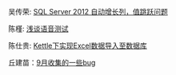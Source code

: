 吴传荣: [SQL Server 2012 自动增长列，值跳跃问题](吴传荣/index.md)

陈槿: [浅谈语音测试](陈槿/index.md)

陈仕贵: [Kettle下实现Excel数据导入至数据库](陈仕贵/index.md)

丘建苗：[9月收集的一些bug](丘建苗/index.md)
